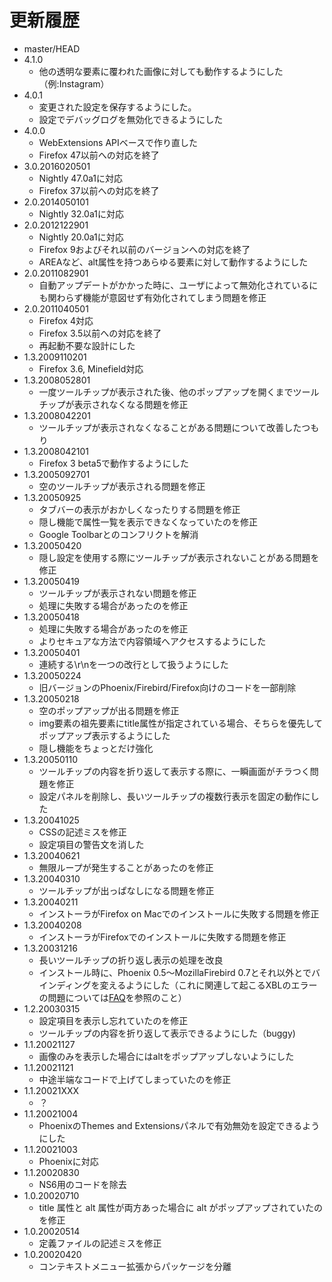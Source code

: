 # 更新履歴

 - master/HEAD
 - 4.1.0
   * 他の透明な要素に覆われた画像に対しても動作するようにした（例:Instagram）
 - 4.0.1
   * 変更された設定を保存するようにした。
   * 設定でデバッグログを無効化できるようにした
 - 4.0.0
   * WebExtensions APIベースで作り直した
   * Firefox 47以前への対応を終了
 - 3.0.2016020501
   * Nightly 47.0a1に対応
   * Firefox 37以前への対応を終了
 - 2.0.2014050101
   * Nightly 32.0a1に対応
 - 2.0.2012122901
   * Nightly 20.0a1に対応
   * Firefox 9およびそれ以前のバージョンへの対応を終了
   * AREAなど、alt属性を持つあらゆる要素に対して動作するようにした
 - 2.0.2011082901
   * 自動アップデートがかかった時に、ユーザによって無効化されているにも関わらず機能が意図せず有効化されてしまう問題を修正
 - 2.0.2011040501
   * Firefox 4対応
   * Firefox 3.5以前への対応を終了
   * 再起動不要な設計にした
 - 1.3.2009110201
   * Firefox 3.6, Minefield対応
 - 1.3.2008052801
   * 一度ツールチップが表示された後、他のポップアップを開くまでツールチップが表示されなくなる問題を修正
 - 1.3.2008042201
   * ツールチップが表示されなくなることがある問題について改善したつもり
 - 1.3.2008042101
   * Firefox 3 beta5で動作するようにした
 - 1.3.2005092701
   * 空のツールチップが表示される問題を修正
 - 1.3.20050925
   * タブバーの表示がおかしくなったりする問題を修正
   * 隠し機能で属性一覧を表示できなくなっていたのを修正
   * Google Toolbarとのコンフリクトを解消
 - 1.3.20050420
   * 隠し設定を使用する際にツールチップが表示されないことがある問題を修正
 - 1.3.20050419
   * ツールチップが表示されない問題を修正
   * 処理に失敗する場合があったのを修正
 - 1.3.20050418
   * 処理に失敗する場合があったのを修正
   * よりセキュアな方法で内容領域へアクセスするようにした
 - 1.3.20050401
   * 連続する\r\nを一つの改行として扱うようにした
 - 1.3.20050224
   * 旧バージョンのPhoenix/Firebird/Firefox向けのコードを一部削除
 - 1.3.20050218
   * 空のポップアップが出る問題を修正
   * img要素の祖先要素にtitle属性が指定されている場合、そちらを優先してポップアップ表示するようにした
   * 隠し機能をちょっとだけ強化
 - 1.3.20050110
   * ツールチップの内容を折り返して表示する際に、一瞬画面がチラつく問題を修正
   * 設定パネルを削除し、長いツールチップの複数行表示を固定の動作にした
 - 1.3.20041025
   * CSSの記述ミスを修正
   * 設定項目の警告文を消した
 - 1.3.20040621
   * 無限ループが発生することがあったのを修正
 - 1.3.20040310
   * ツールチップが出っぱなしになる問題を修正
 - 1.3.20040211
   * インストーラがFirefox on Macでのインストールに失敗する問題を修正
 - 1.3.20040208
   * インストーラがFirefoxでのインストールに失敗する問題を修正
 - 1.3.20031216
   * 長いツールチップの折り返し表示の処理を改良
   * インストール時に、Phoenix 0.5～MozillaFirebird 0.7とそれ以外とでバインディングを変えるようにした（これに関連して起こるXBLのエラーの問題については[FAQ](http://piro.sakura.ne.jp/xul/#faq-XBLerror)を参照のこと）
 - 1.2.20030315
   * 設定項目を表示し忘れていたのを修正
   * ツールチップの内容を折り返して表示できるようにした（buggy)
 - 1.1.20021127
   * 画像のみを表示した場合にはaltをポップアップしないようにした
 - 1.1.20021121
   * 中途半端なコードで上げてしまっていたのを修正
 - 1.1.20021XXX
   * ？
 - 1.1.20021004
   * PhoenixのThemes and Extensionsパネルで有効無効を設定できるようにした
 - 1.1.20021003
   * Phoenixに対応
 - 1.1.20020830
   * NS6用のコードを除去
 - 1.0.20020710
   * title 属性と alt 属性が両方あった場合に alt がポップアップされていたのを修正
 - 1.0.20020514
   * 定義ファイルの記述ミスを修正
 - 1.0.20020420
   * コンテキストメニュー拡張からパッケージを分離
